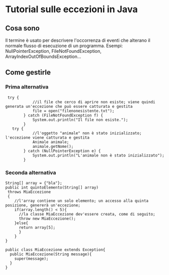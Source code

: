 # Tutorial sulle eccezioni in Java

## Cosa sono

Il termine è usato per descrivere l'occorrenza di eventi che alterano il normale flusso di esecuzione di un programma. 
Esempi: NullPointerException, FileNotFoundException, ArrayIndexOutOfBoundsException...

## Come gestirle

### Prima alternativa

```
 try {
            //il file che cerco di aprire non esiste; viene quindi generata un'eccezione che può essere catturata e gestita
            file = open("filenonesistente.txt");
        } catch (FileNotFoundException f) {
            System.out.println("Il file non esiste.");
        }
   try {
            //l'oggetto "animale" non è stato inizializzato; l'eccezione viene catturata e gestita
            Animale animale;
            animale.getNome();
        } catch (NullPointerException e) {
            System.out.println("L'animale non è stato inizializzato");
        }
```

### Seconda alternativa

```
String[] array = {"bla"};
public int quintoElemento(String[] array)
 throws MiaEccezione
 {
    //l'array contiene un solo elemento; un accesso alla quinta posizione, genererà un'eccezione;
    if(array.length() < 5){
      //la classe MiaEccezione dev'essere creata, come di seguito;
      throw new MiaEccezione();
    }else{
      return array[5];
      }
    }
}

public class MiaEccezione extends Exception{
  public MiaEccezione(String message){
    super(message);
  }
}
```
